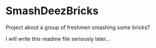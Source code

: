 # SmashDeezBricks
Project about a group of freshmen smashing some bricks?

I will write this readme file seriously later...
